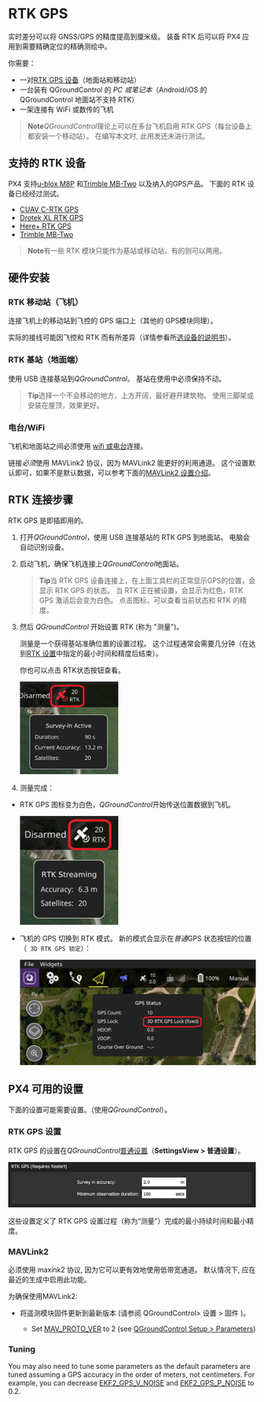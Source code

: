 # RTK GPS

实时差分可以将 GNSS/GPS 的精度提高到厘米级。 装备 RTK 后可以将 PX4 应用到需要精确定位的精确测绘中。

你需要：

- 一对[RTK GPS 设备](#supported-rtk-devices)（地面站和移动站）
- 一台装有 QGroundControl 的 *PC 或笔记本*（Android/iOS 的 QGroundControl 地面站不支持 RTK）
- 一架连接有 WiFi 或数传的飞机

> **Note***QGroundControl*理论上可以在多台飞机启用 RTK GPS（每台设备上都安装一个移动站）。 在编写本文时, 此用发还未进行测试。

## 支持的 RTK 设备

PX4 支持[u-blox M8P](https://www.u-blox.com/en/product/neo-m8p) 和[Trimble MB-Two](https://www.trimble.com/Precision-GNSS/MB-Two-Board.aspx) 以及纳入的GPS产品。 下面的 RTK 设备已经经过测试。

- [CUAV C-RTK GPS](../gps_compass/rtk_gps_cuav_c-rtk.md)
- [Drotek XL RTK GPS](../gps_compass/rtk_gps_drotek_xl.md)
- [Here+ RTK GPS](../gps_compass/rtk_gps_hex_hereplus.md)
- [Trimble MB-Two](../gps_compass/rtk_gps_trimble_mb_two.md)

> **Note**有一些 RTK 模块只能作为基站或移动站，有的则可以两用。

## 硬件安装

### RTK 移动站（飞机）

连接飞机上的移动站到飞控的 GPS 端口上（其他的 GPS模块同理）。

实际的接线可能因飞控和 RTK 而有所差异（详情参看所[选设备的说明书](#supported-rtk-devices)）。

### RTK 基站（地面端）

使用 USB 连接基站到*QGroundControl*。 基站在使用中必须保持不动。

> **Tip**选择一个不会移动的地方，上方开阔，最好避开建筑物。 使用三脚架或安装在屋顶，效果更好。

### 电台/WiFi

飞机和地面站之间必须使用 [wifi 或电台](../assembly/quick_start_pixhawk.md#telemetry-radios-optional)连接。 <!-- this should be a link to a telemetry topic, but we don't have one yet -->

链接*必须*使用 MAVLink2 协议，因为 MAVLink2 能更好的利用通道。 这个设置默认即可，如果不是默认数据，可以参考下面的[MAVLink2 设置介绍](#mavlink2)。

## RTK 连接步骤

RTK GPS 是即插即用的。

1. 打开*QGroundControl*，使用 USB 连接基站的 RTK GPS 到地面站。 电脑会自动识别设备。 
2. 启动飞机，确保飞机连接上*QGroundControl*地面站。
    
    > **Tip**当 RTK GPS 设备连接上，在上面工具栏的正常显示GPS的位置，会显示 RTK GPS 的状态。 当 RTK 正在被设置，会显示为红色，RTK GPS 激活后会变为白色。 点击图标，可以查看当前状态和 RTK 的精度。

3. 然后 *QGroundControl* 开始设置 RTK (称为 "测量")。
    
    测量是一个获得基站准确位置的设置过程。 这个过程通常会需要几分钟（在达到[RTK 设置](#rtk-gps-settings)中指定的最小时间和精度后结束）。
    
    你也可以点击 RTK状态按钮查看。
    
    <img src="../../assets/qgc/setup/rtk/qgc_rtk_survey-in.png" width="200px" title="survey-in" />

4. 测量完成：

- RTK GPS 图标变为白色，*QGroundControl*开始传送位置数据到飞机。
    
    <img src="../../assets/qgc/setup/rtk/qgc_rtk_streaming.png" width="200px" title="RTK streaming" />

- 飞机的 GPS 切换到 RTK 模式。 新的模式会显示在*普通*GPS 状态按钮的位置（` 3D RTK GPS 锁定`）：
    
    ![RTK GPS Status](../../assets/qgc/setup/rtk/qgc_rtk_gps_status.png)

## PX4 可用的设置

下面的设置可能需要设置。（使用*QGroundControl*）。

### RTK GPS 设置

RTK GPS 的设置在*QGroundControl*[普通设置](https://docs.qgroundcontrol.com/en/SettingsView/General.html#rtk-gps)（**SettingsView > 普通设置**）。

![RTK GPS Setup](../../assets/qgc/setup/rtk/settings_view_general_rtk_gps.jpg)

这些设置定义了 RTK GPS 设置过程（称为“测量”）完成的最小持续时间和最小精度。

### MAVLink2

必须使用 maxink2 协议, 因为它可以更有效地使用低带宽通道。 默认情况下, 应在最近的生成中启用此功能。

为确保使用MAVLink2:

- 将遥测模块固件更新到最新版本 (请参阅 QGroundControl> 设置 > 固件 </a0 >)。</li> 
    
    - Set [MAV_PROTO_VER](../advanced_config/parameter_reference.md#MAV_PROTO_VER) to 2 (see [QGroundControl Setup > Parameters](https://docs.qgroundcontrol.com/en/SetupView/Parameters.html))</ul> 
    
    ### Tuning
    
    You may also need to tune some parameters as the default parameters are tuned assuming a GPS accuracy in the order of meters, not centimeters. For example, you can decrease [EKF2_GPS_V_NOISE](../advanced_config/parameter_reference.md#EKF2_GPS_V_NOISE) and [EKF2_GPS_P_NOISE](../advanced_config/parameter_reference.md#EKF2_GPS_P_NOISE) to 0.2.
    
    <!-- 

- Video demonstration would be nice.
- something that shows positioning of base, connection of RTK rover, survey in process. Some sort of short precision survey. 
-->
    
    ## Vehicle Setup Example
    
    The airframe build topic [DJI Flamewheel 450 with distance sensor and RTK GPS](https://dev.px4.io/en/airframes_multicopter/dji_flamewheel_450.html) describes an airframe setup with the Here+ RTK GPS and a Pixhawk 3 Pro.